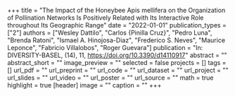 +++
title = "The Impact of the Honeybee Apis mellifera on the Organization of Pollination Networks Is Positively Related with Its Interactive Role throughout Its Geographic Range"
date = "2022-01-01"
publication_types = ["2"]
authors = ["Wesley Dattilo", "Carlos {Pinilla Cruz}", "Pedro Luna", "Brenda Ratoni", "Ismael A. Hinojosa-Diaz", "Frederico S. Neves", "Maurice Leponce", "Fabricio Villalobos", "Roger Guevara"]
publication = "In: DIVERSITY-BASEL, (14), 11, https://doi.org/10.3390/d14110917"
abstract = ""
abstract_short = ""
image_preview = ""
selected = false
projects = []
tags = []
url_pdf = ""
url_preprint = ""
url_code = ""
url_dataset = ""
url_project = ""
url_slides = ""
url_video = ""
url_poster = ""
url_source = ""
math = true
highlight = true
[header]
image = ""
caption = ""
+++
